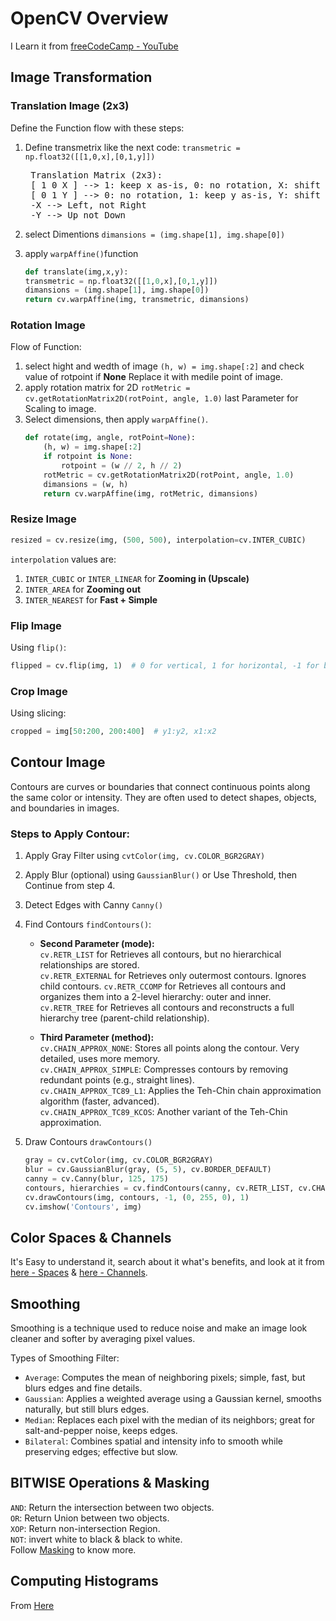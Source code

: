 #   **OpenCV Overview**
I Learn it from [freeCodeCamp - YouTube](https://www.youtube.com/watch?v=oXlwWbU8l2o&t=2653s)
##  **Image Transformation**
### **Translation Image (2x3)**  
Define the Function flow with these steps:  
1. Define transmetrix like the next code:
    ```transmetric = np.float32([[1,0,x],[0,1,y]])```

    <pre lang="markdown"> Translation Matrix (2x3):  
    [ 1 0 X ] --> 1: keep x as-is, 0: no rotation, X: shift along x-axis 
    [ 0 1 Y ] --> 0: no rotation, 1: keep y as-is, Y: shift along y-axis  
    -X --> Left, not Right  
    -Y --> Up not Down  </pre>

2. select Dimentions `dimansions = (img.shape[1], img.shape[0])`  
3. apply `warpAffine()`function 
    ```python
    def translate(img,x,y):
    transmetric = np.float32([[1,0,x],[0,1,y]])
    dimansions = (img.shape[1], img.shape[0])
    return cv.warpAffine(img, transmetric, dimansions)

### **Rotation Image**

Flow of Function:
1. select hight and wedth of image `(h, w) = img.shape[:2]` and check value of rotpoint if **None** Replace it with medile point of image.
2. apply rotation matrix for 2D `rotMetric = cv.getRotationMatrix2D(rotPoint, angle, 1.0)` last Parameter for Scaling to image.
3. Select dimensions, then apply `warpAffine()`.
    ```python
    def rotate(img, angle, rotPoint=None):
        (h, w) = img.shape[:2]
        if rotpoint is None:
            rotpoint = (w // 2, h // 2)
        rotMetric = cv.getRotationMatrix2D(rotPoint, angle, 1.0)
        dimansions = (w, h)
        return cv.warpAffine(img, rotMetric, dimansions)
    ```
### **Resize Image**

```python
resized = cv.resize(img, (500, 500), interpolation=cv.INTER_CUBIC)
```
`interpolation` values are:
 1. `INTER_CUBIC` or `INTER_LINEAR` for **Zooming in (Upscale)**  
 2. `INTER_AREA` for **Zooming out**
 3. `INTER_NEAREST` for **Fast + Simple**

 ### **Flip Image**  
Using `flip()`:
```python
flipped = cv.flip(img, 1)  # 0 for vertical, 1 for horizontal, -1 for both
```

### **Crop Image**
Using slicing:
```python
cropped = img[50:200, 200:400]  # y1:y2, x1:x2
```


## **Contour Image**
Contours are curves or boundaries that connect continuous points along the same color or intensity.
They are often used to detect shapes, objects, and boundaries in images.  
### **Steps to Apply Contour:**
1. Apply Gray Filter using `cvtColor(img, cv.COLOR_BGR2GRAY)`
2. Apply Blur (optional) using `GaussianBlur()` or Use Threshold, then Continue from step 4.
3. Detect Edges with Canny `Canny()`
4. Find Contours `findContours()`:  
    - **Second Parameter (mode):**  
    `cv.RETR_LIST` for Retrieves all contours, but no hierarchical relationships are stored.  
    `cv.RETR_EXTERNAL` for Retrieves only outermost contours. Ignores child contours.
    `cv.RETR_CCOMP` for Retrieves all contours and organizes them into a 2-level hierarchy: outer and inner.   
    `cv.RETR_TREE` for Retrieves all contours and reconstructs a full hierarchy tree (parent-child relationship).

    - **Third Parameter (method):**  
    `cv.CHAIN_APPROX_NONE`: Stores all points along the contour. Very detailed, uses more memory.  
    `cv.CHAIN_APPROX_SIMPLE`: Compresses contours by removing redundant points (e.g., straight lines).  
    `cv.CHAIN_APPROX_TC89_L1`: Applies the Teh-Chin chain approximation algorithm (faster, advanced).  
    `cv.CHAIN_APPROX_TC89_KCOS`: Another variant of the Teh-Chin approximation.



5. Draw Contours `drawContours()`

    ```python
    gray = cv.cvtColor(img, cv.COLOR_BGR2GRAY)
    blur = cv.GaussianBlur(gray, (5, 5), cv.BORDER_DEFAULT)
    canny = cv.Canny(blur, 125, 175)
    contours, hierarchies = cv.findContours(canny, cv.RETR_LIST, cv.CHAIN_APPROX_SIMPLE)
    cv.drawContours(img, contours, -1, (0, 255, 0), 1)
    cv.imshow('Contours', img)
    ```


##  **Color Spaces & Channels**  
It's Easy to understand it, search about it what's benefits, and look at it from [here - Spaces](color_space.py)  & [here - Channels](color_channels.py).

##  **Smoothing**
Smoothing is a technique used to reduce noise and make an image look cleaner and softer by averaging pixel values. 
 
Types of Smoothing Filter:  
- `Average`: Computes the mean of neighboring pixels; simple, fast, but blurs edges and fine details.  
- `Gaussian`: Applies a weighted average using a Gaussian kernel, smooths naturally, but still blurs edges.  
- `Median`: Replaces each pixel with the median of its neighbors; great for salt-and-pepper noise, keeps edges.  
- `Bilateral`: Combines spatial and intensity info to smooth while preserving edges; effective but slow.  

## **BITWISE Operations & Masking**

`AND`: Return the intersection between two objects.  
`OR`: Return Union between two objects.  
`XOP`: Return non-intersection Region.  
`NOT`: invert white to black & black to white.  
Follow [Masking](masking.py) to know more.

## **Computing Histograms**
From [Here](computing_histograms.py)


